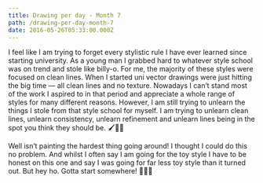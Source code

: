 ```yaml
---
title: Drawing per day - Month 7
path: /drawing-per-day-month-7
date: 2016-05-26T05:33:00.000Z
---
```

I feel like I am trying to forget every stylistic rule I have ever learned since starting university. As a young man I grabbed hard to whatever style school was on trend and stole like billy-o. For me, the majority of these styles were focused on clean lines. When I started uni vector drawings were just hitting the big time — all clean lines and no texture. Nowadays I can’t stand most of the work I aspired to in that period and appreciate a whole range of styles for many different reasons. However, I am still trying to unlearn the things I stole from that style school for myself. I am trying to unlearn clean lines, unlearn consistency, unlearn refinement and unlearn lines being in the spot you think they should be. 🖌👶🏻

Well isn’t painting the hardest thing going around! I thought I could do this no problem. And whilst I often say I am going for the toy style I have to be honest on this one and say I was going for far less toy style than it turned out. But hey ho. Gotta start somewhere! ✍🏽🐣
